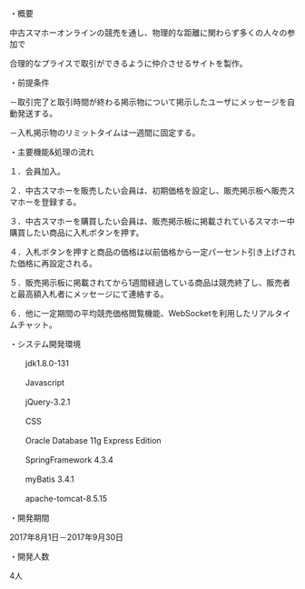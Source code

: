 
・概要

中古スマホーオンラインの競売を通し、物理的な距離に関わらず多くの人々の参加で

合理的なプライスで取引ができるように仲介させるサイトを製作。


・前提条件

－取引完了と取引時間が終わる掲示物について掲示したユーザにメッセージを自動発送する。

－入札掲示物のリミットタイムは一週間に固定する。


・主要機能&処理の流れ

１．会員加入。

２．中古スマホーを販売したい会員は、初期価格を設定し、販売掲示板へ販売スマホーを登録する。

３．中古スマホーを購買したい会員は、販売掲示板に掲載されているスマホー中購買したい商品に入札ボタンを押す。

４．入札ボタンを押すと商品の価格は以前価格から一定パーセント引き上げされた価格に再設定される。

５．販売掲示板に掲載されてから1週間経過している商品は競売終了し、販売者と最高額入札者にメッセージにて連絡する。

６．他に一定期間の平均競売価格閲覧機能、WebSocketを利用したリアルタイムチャット。

・システム開発環境

　　jdk1.8.0-131
  
　　Javascript
  
　　jQuery-3.2.1
  
　　CSS
  
　　Oracle Database 11g Express Edition 
  
　　SpringFramework  4.3.4
  
　　myBatis 3.4.1
  
　　apache-tomcat-8.5.15
  

・開発期間

2017年8月1日－2017年9月30日


・開発人数

4人
